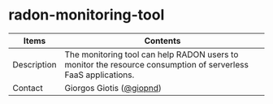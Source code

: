 # radon-monitoring-tool

|         Items         |                                                 Contents                                                        |
| ----------------------|-----------------------------------------------------------------------------------------------------------------|
|     Description       | The monitoring tool can help RADON users to monitor the resource consumption of serverless FaaS applications.   |
|        Contact        |                                      Giorgos Giotis ([@giopnd](https://github.com/giopnd))                      |
